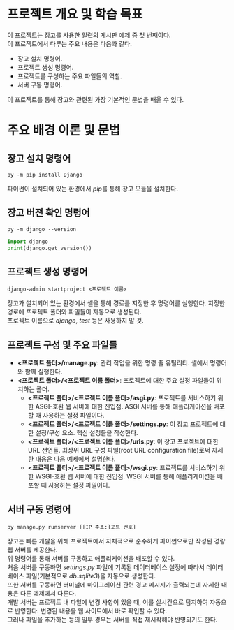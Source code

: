 # **프로젝트 개요 및 학습 목표**
이 프로젝트는 장고를 사용한 일련의 게시판 예제 중 첫 번째이다.  
이 프로젝트에서 다루는 주요 내용은 다음과 같다.
- 장고 설치 명령어.
- 프로젝트 생성 명령어.
- 프로젝트를 구성하는 주요 파일들의 역할.
- 서버 구동 명령어.

이 프로젝트를 통해 장고와 관련된 가장 기본적인 문법을 배울 수 있다.


# **주요 배경 이론 및 문법**

## 장고 설치 명령어
```shell
py -m pip install Django
```
파이썬이 설치되어 있는 환경에서 *pip*를 통해 장고 모듈을 설치한다.

## 장고 버전 확인 명령어
```shell
py -m django --version
```
```python
import django
print(django.get_version())
```

## 프로젝트 생성 명령어
```shell
django-admin startproject <프로젝트 이름>
```
장고가 설치되어 있는 환경에서 셸을 통해 경로를 지정한 후 명령어를 실행한다. 지정한 경로에 프로젝트 폴더와 파일들이 자동으로 생성된다.  
프로젝트 이름으로 *django*, *test* 등은 사용하지 말 것.

## 프로젝트 구성 및 주요 파일들
- **<프로젝트 폴더>/manage.py**: 관리 작업을 위한 명령 줄 유틸리티. 셸에서 명령어와 함께 실행한다.
- **<프로젝트 폴더>/<프로젝트 이름 폴더>**: 프로젝트에 대한 주요 설정 파일들이 위치하는 폴더.
  - **<프로젝트 폴더>/<프로젝트 이름 폴더>/asgi.py**: 프로젝트를 서비스하기 위한 ASGI-호환 웹 서버에 대한 진입점. ASGI 서버를 통해 애플리케이션을 배포할 때 사용하는 설정 파일이다.
  - **<프로젝트 폴더>/<프로젝트 이름 폴더>/settings.py**: 이 장고 프로젝트에 대한 설정/구성 요소. 핵심 설정들을 작성한다.
  - **<프로젝트 폴더>/<프로젝트 이름 폴더>/urls.py**: 이 장고 프로젝트에 대한 URL 선언들. 최상위 URL 구성 파일(root URL configuration file)로써 자세한 내용은 다음 예제에서 설명한다.
  - **<프로젝트 폴더>/<프로젝트 이름 폴더>/wsgi.py**: 프로젝트를 서비스하기 위한 WSGI-호환 웹 서버에 대한 진입점. WSGI 서버를 통해 애플리케이션을 배포할 때 사용하는 설정 파일이다.

## 서버 구동 명령어
```shell
py manage.py runserver [[IP 주소:]포트 번호]
```
장고는 빠른 개발을 위해 프로젝트에서 자체적으로 순수하게 파이썬으로만 작성된 경량 웹 서버를 제공한다.  
위 명령어를 통해 서버를 구동하고 애플리케이션을 배포할 수 있다.  
처음 서버를 구동하면 *settings.py* 파일에 기록된 데이터베이스 설정에 따라서 데이터베이스 파일(기본적으로 *db.sqlite3*)을 자동으로 생성한다.  
또한 서버를 구동하면 터미널에 마이그레이션 관련 경고 메시지가 출력되는데 자세한 내용은 다른 예제에서 다룬다.  
개발 서버는 프로젝트 내 파일에 변경 사항이 있을 때, 이를 실시간으로 탐지하여 자동으로 반영한다. 변경된 내용을 웹 사이트에서 바로 확인할 수 있다.  
그러나 파일을 추가하는 등의 일부 경우는 서버를 직접 재시작해야 반영되기도 한다.